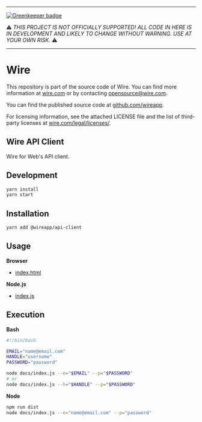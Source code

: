 -----

[![Greenkeeper badge](https://badges.greenkeeper.io/wireapp/wire-web-api-client.svg)](https://greenkeeper.io/)

:warning: *THIS PROJECT IS NOT OFFICIALLY SUPPORTED! ALL CODE IN HERE IS
IN DEVELOPMENT AND LIKELY TO CHANGE WITHOUT WARNING. USE AT YOUR OWN
RISK.* :warning:

-----

# Wire

This repository is part of the source code of Wire. You can find more information at [wire.com](https://wire.com) or by contacting opensource@wire.com.

You can find the published source code at [github.com/wireapp](https://github.com/wireapp).

For licensing information, see the attached LICENSE file and the list of third-party licenses at [wire.com/legal/licenses/](https://wire.com/legal/licenses/).

## Wire API Client

Wire for Web's API client.

## Development

```bash
yarn install
yarn start
```

## Installation

```bash
yarn add @wireapp/api-client
```

## Usage

**Browser**

- [index.html](index.html)

**Node.js**

- [index.js](index.js)

## Execution

**Bash**

```bash
#!/bin/bash

EMAIL="name@email.com"
HANDLE="username"
PASSWORD="password"

node docs/index.js --e="$EMAIL" --p="$PASSWORD"
# or
node docs/index.js --h="$HANDLE" --p="$PASSWORD"
```

**Node**

```bash
npm run dist
node docs/index.js --e="name@email.com" --p="password"
```
